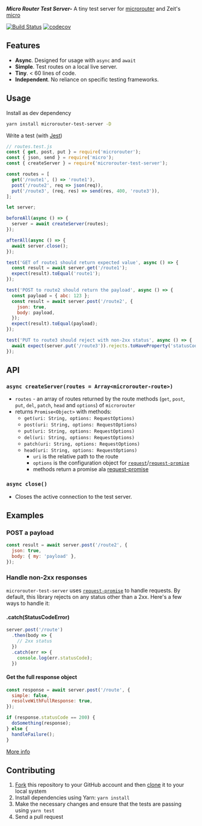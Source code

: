 _**Micro Router Test Server-**_ A tiny test server for [microrouter](https://github.com/pedronauck/micro-router) and Zeit's [micro](https://github.com/zeit/micro)

[![Build Status](https://travis-ci.org/elderfo/microrouter-test-server.svg?branch=master)](https://travis-ci.org/elderfo/microrouter-test-server)
[![codecov](https://codecov.io/gh/elderfo/microrouter-test-server/branch/master/graph/badge.svg)](https://codecov.io/gh/elderfo/microrouter-test-server)

## Features
* **Async**. Designed for usage with `async` and `await`
* **Simple**. Test routes on a local live server.
* **Tiny**. < 60 lines of code.
* **Independent**. No reliance on specific testing frameworks.

## Usage

Install as dev dependency

```bash
yarn install microrouter-test-server -D
```

Write a test (with [Jest](https://facebook.github.io/jest/))

```js
// routes.test.js
const { get, post, put } = require('microrouter');
const { json, send } = require('micro');
const { createServer } = require('microrouter-test-server');

const routes = [
  get('/route1', () => 'route1'),
  post('/route2', req => json(req)),
  put('/route3', (req, res) => send(res, 400, 'route3')),
];

let server;

beforeAll(async () => {
  server = await createServer(routes);
});

afterAll(async () => {
  await server.close();
});

test('GET of route1 should return expected value', async () => {
  const result = await server.get('/route1');
  expect(result).toEqual('route1');
});

test('POST to route2 should return the payload', async () => {
  const payload = { abc: 123 };
  const result = await server.post('/route2', {
    json: true,
    body: payload,
  });
  expect(result).toEqual(payload);
});

test('PUT to route3 should reject with non-2xx status', async () => {
  await expect(server.put('/route3')).rejects.toHaveProperty('statusCode', 400);
});
```

## API

### `async createServer(routes = Array<microrouter-route>)`
* `routes` - an array of routes returned by the route methods (`get`, `post`, `put`, `del`, `patch`, `head` and `options`) of `microrouter`
* returns `Promise<Object>` with methods:
  * `get(uri: String, options: RequestOptions)`
  * `post(uri: String, options: RequestOptions)`
  * `put(uri: String, options: RequestOptions)`
  * `del(uri: String, options: RequestOptions)`
  * `patch(uri: String, options: RequestOptions)`
  * `head(uri: String, options: RequestOptions)`
    * `uri` is the relative path to the route
    * `options` is the configuration object for [`request`](https://github.com/request/request#requestoptions-callback)/[`request-promise`](https://github.com/request/request#requestoptions-callback)
    * methods return a promise ala [request-promise](https://github.com/request/request-promise)

### `async close()`
* Closes the active connection to the test server.

## Examples

### POST a payload

```js
const result = await server.post('/route2', {
  json: true,
  body: { my: 'payload' },
});
```

### Handle non-2xx responses

`microrouter-test-server` uses [`request-promise`](https://github.com/request/request#requestoptions-callback) to handle requests. By default, this library rejects on any status other than a 2xx. Here's a few ways to handle it:

#### .catch(StatusCodeError)

```js
server.post('/route')
  .then(body => {
    // 2xx status 
  })
  .catch(err => {
    console.log(err.statusCode);
  })
```

#### Get the full response object

```js
const response = await server.post('/route', {
  simple: false,
  resolveWithFullResponse: true,
});

if (response.statusCode == 200) {
  doSomething(response);
} else {
  handleFailure();
}
```
[More info](https://github.com/request/request-promise#fulfilled-promises-and-the-resolvewithfullresponse-option)

## Contributing

1. [Fork](https://help.github.com/articles/fork-a-repo/) this repository to your GitHub account and then [clone](https://help.github.com/articles/cloning-a-repository/) it to your local system
2. Install dependencies using Yarn: `yarn install`
3. Make the necessary changes and ensure that the tests are passing using `yarn test`
4. Send a pull request
